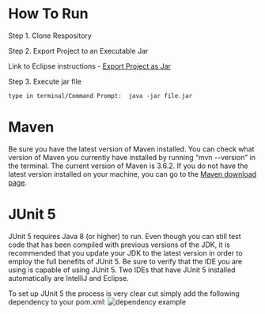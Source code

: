 # How To Run
Step 1. Clone Respository

Step 2. Export Project to an Executable Jar

Link to Eclipse instructions - [Export Project as Jar](https://www.google.com/url?sa=t&rct=j&q=&esrc=s&source=web&cd=3&cad=rja&uact=8&ved=2ahUKEwjH2I305M_lAhXSmq0KHX50DQMQFjACegQICxAH&url=https%3A%2F%2Fhelp.eclipse.org%2Fkepler%2Ftopic%2Forg.eclipse.jdt.doc.user%2Ftasks%2Ftasks-37.htm&usg=AOvVaw0j3qyOaoLXHgagip1UASI-)
    
Step 3. Execute jar file

    type in terminal/Command Prompt:  java -jar file.jar

Maven
=====

Be sure you have the latest version of Maven installed. You can check what version of Maven 
you currently have installed by running “mvn --version” in the terminal. The current version 
of Maven is 3.6.2. If you do not have the latest version installed on your machine, you can 
go to the [Maven download page](https://maven.apache.org/download.cgi). 

JUnit 5
=====

JUnit 5 requires Java 8 (or higher) to run. Even though you can still test code that has been
compiled with previous versions of the JDK, it is recommended that you update your JDK to the
latest version in order to employ the full benefits of JUnit 5. Be sure to verify that the IDE
you are using is capable of using JUnit 5. Two IDEs that have JUnit 5 installed automatically are 
IntelliJ and Eclipse.

To set up JUnit 5 the process is very clear cut simply add the following dependency to your pom.xml:
![dependency example](https://github.com/csucs414/cs414-f18-001-970DreamTeam/blob/master/images/JUnit%20dependency%20example.png)
